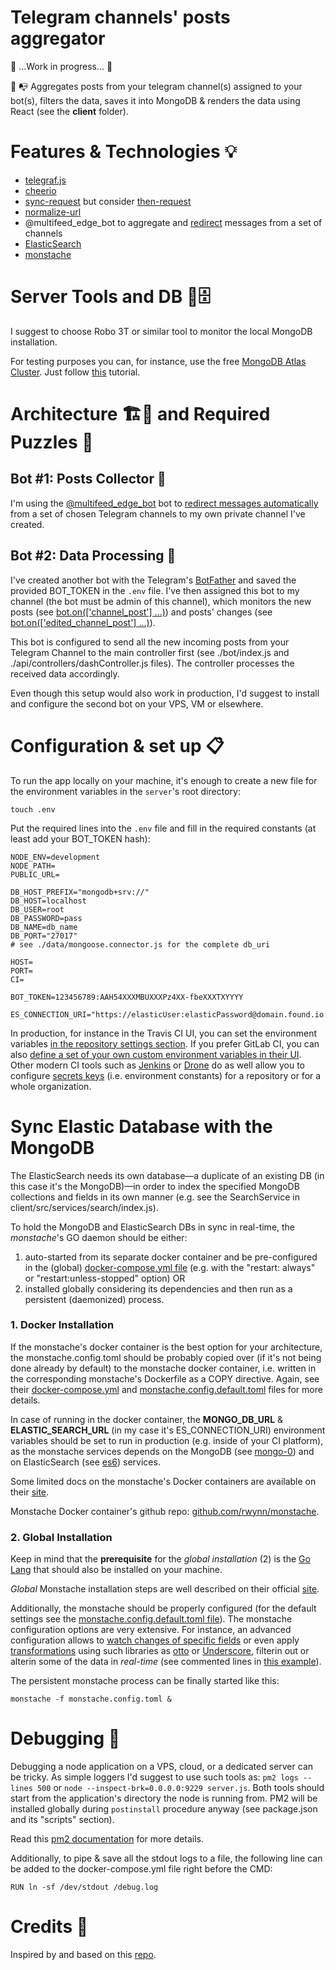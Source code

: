 # Telegram channels' posts aggregator

🚧 ...Work in progress... 🚧

📩 📭 Aggregates posts from your telegram channel(s) assigned to your bot(s), filters the data, saves it into MongoDB & renders the data using React (see the **client** folder).

# Features & Technologies 💡

- [telegraf.js](https://telegraf.js.org/#/?id=features)
- [cheerio](https://www.npmjs.com/package/cheerio)
- [sync-request](https://www.npmjs.com/package/sync-request) but consider [then-request](https://github.com/then/then-request)
- [normalize-url](https://www.npmjs.com/package/normalize-url)
- @multifeed_edge_bot to aggregate and [redirect](https://github.com/galakhov/tg-channelposts-aggregator/tree/master/server) messages from a set of channels
- [ElasticSearch](https://www.elastic.co)
- [monstache](https://rwynn.github.io/monstache-site/)

# Server Tools and DB 🔧🗄️

I suggest to choose Robo 3T or similar tool to monitor the local MongoDB installation.

For testing purposes you can, for instance, use the free [MongoDB Atlas Cluster](https://docs.atlas.mongodb.com/reference/free-shared-limitations/#atlas-free-tier). Just follow [this](https://docs.atlas.mongodb.com/getting-started/#create-an-service-account) tutorial.

# Architecture 🏗️🧱 and Required Puzzles 🧩

## Bot #1: Posts Collector 🤖

I'm using the [@multifeed_edge_bot](https://telegra.ph/Help---multifeed-edge-bot-07-06) bot to [redirect messages automatically](https://telegra.ph/Add-new-redirection-on-multifeed-edge-bot-07-06) from a set of chosen Telegram channels to my own private channel I've created.

## Bot #2: Data Processing 🤖

I've created another bot with the Telegram's [BotFather](https://core.telegram.org/bots#6-botfather) and saved the provided BOT_TOKEN in the `.env` file. I've then assigned this bot to my channel (the bot must be admin of this channel), which monitors the new posts (see [bot.on(['channel_post'] ...)](https://github.com/galakhov/tg-channelposts-aggregator/blob/master/bot/index.js#L15)) and posts' changes (see [bot.on(['edited_channel_post'] ...)](https://github.com/galakhov/tg-channelposts-aggregator/blob/master/bot/index.js#L58)).

This bot is configured to send all the new incoming posts from your Telegram Channel to the main controller first (see ./bot/index.js and ./api/controllers/dashController.js files). The controller processes the received data accordingly.

Even though this setup would also work in production, I'd suggest to install and configure the second bot on your VPS, VM or elsewhere.

# Configuration & set up 📋

To run the app locally on your machine, it's enough to create a new file for the environment variables in the `server`'s root directory:

```
touch .env
```

Put the required lines into the `.env` file and fill in the required constants (at least add your BOT_TOKEN hash):

```
NODE_ENV=development
NODE_PATH=
PUBLIC_URL=

DB_HOST_PREFIX="mongodb+srv://"
DB_HOST=localhost
DB_USER=root
DB_PASSWORD=pass
DB_NAME=db_name
DB_PORT="27017"
# see ./data/mongoose.connector.js for the complete db_uri

HOST=
PORT=
CI=

BOT_TOKEN=123456789:AAH54XXXMBUXXXPz4XX-fbeXXXTXYYYY

ES_CONNECTION_URI="https://elasticUser:elasticPassword@domain.found.io:9243/nameOfYourDbCollection"
```

In production, for instance in the Travis CI UI, you can set the environment variables [in the repository settings section](https://docs.travis-ci.com/user/environment-variables/#defining-variables-in-repository-settings). If you prefer GitLab CI, you can also [define a set of your own custom environment variables in their UI](https://docs.gitlab.com/ce/ci/variables/README.html#creating-a-custom-environment-variable). Other modern CI tools such as [Jenkins](https://jenkins.io/doc/book/using/using-credentials/#configuring-credentials) or [Drone](https://drone.io) do as well allow you to configure [secrets keys](https://docs.drone.io/configure/secrets/repository/) (i.e. environment constants) for a repository or for a whole organization.

# Sync Elastic Database with the MongoDB

The ElasticSearch needs its own database—a duplicate of an existing DB (in this case it's the MongoDB)—in order to index the specified MongoDB collections and fields in its own manner (e.g. see the SearchService in client/src/services/search/index.js).

To hold the MongoDB and ElasticSearch DBs in sync in real-time, the _monstache_'s GO daemon should be either:

1. auto-started from its separate docker container and be pre-configured in the (global) [docker-compose.yml file](https://github.com/rwynn/monstache/blob/master/docker/test/docker-compose.test.yml) (e.g. with the "restart: always" or "restart:unless-stopped" option) OR
2. installed globally considering its dependencies and then run as a persistent (daemonized) process.

### 1. Docker Installation

If the monstache's docker container is the best option for your architecture, the monstache.config.toml should be probably copied over (if it's not being done already by default) to the monstache docker container, i.e. written in the corresponding monstache's Dockerfile as a COPY directive. Again, see their [docker-compose.yml](https://github.com/rwynn/monstache/blob/master/docker/test/docker-compose.test.yml) and [monstache.config.default.toml](https://github.com/galakhov/tg-channelposts-aggregator/blob/master/monstache.config.default.toml) files for more details.

In case of running in the docker container, the **MONGO_DB_URL** & **ELASTIC_SEARCH_URL** (in my case it's ES_CONNECTION_URI) environment variables should be set to run in production (e.g. inside of your CI platform), as the monstache services depends on the MongoDB (see [mongo-0](https://github.com/rwynn/monstache/blob/master/docker/test/docker-compose.test.yml#L56)) and on ElasticSearch (see [es6](https://github.com/rwynn/monstache/blob/master/docker/test/docker-compose.test.yml#L93)) services.

Some limited docs on the monstache's Docker containers are available on their [site](https://rwynn.github.io/monstache-site/advanced/#docker).

Monstache Docker container's github repo: [github.com/rwynn/monstache](https://github.com/rwynn/monstache/tree/master/docker/release).

### 2. Global Installation

Keep in mind that the **prerequisite** for the _global installation_ (2) is the [Go Lang](https://golang.org/doc/install) that should also be installed on your machine.

_Global_ Monstache installation steps are well described on their official [site](https://rwynn.github.io/monstache-site/start/).

Additionally, the monstache should be properly configured (for the default settings see the [monstache.config.default.toml file](https://github.com/galakhov/tg-channelposts-aggregator/blob/master/monstache.config.default.toml)). The monstache configuration options are very extensive. For instance, an advanced configuration allows to [watch changes of specific fields](https://rwynn.github.io/monstache-site/advanced/#watching-changes-on-specific-fields-only) or even apply [transformations](https://rwynn.github.io/monstache-site/advanced/#transformation) using such libraries as [otto](https://github.com/robertkrimen/otto) or [Underscore](http://underscorejs.org), filterin out or alterin some of the data in _real-time_ (see commented lines in [this example](https://github.com/galakhov/tg-channelposts-aggregator/blob/master/monstache.config.default.toml#L27)).

The persistent monstache process can be finally started like this:

```
monstache -f monstache.config.toml &
```

# Debugging 🐞

Debugging a node application on a VPS, cloud, or a dedicated server can be tricky. As simple loggers I'd suggest to use such tools as: `pm2 logs --lines 500` or `node --inspect-brk=0.0.0.0:9229 server.js`. Both tools should start from the application's directory the node is running from. PM2 will be installed globally during `postinstall` procedure anyway (see package.json and its "scripts" section).

Read this [pm2 documentation](http://pm2.keymetrics.io/docs/usage/pm2-doc-single-page/) for more details.

Additionally, to pipe & save all the stdout logs to a file, the following line can be added to the docker-compose.yml file right before the CMD:

```
RUN ln -sf /dev/stdout /debug.log
```

# Credits 🙏

Inspired by and based on this [repo](https://github.com/foreseaz/tg-channel-dashboard).
